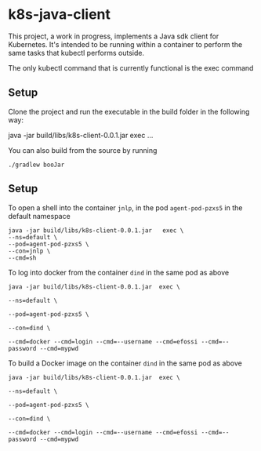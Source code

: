 # k8s-java-client
This project, a work in progress, implements a Java sdk client for Kubernetes. It's intended to be running within a container to perform the same tasks that kubectl performs outside.

The only kubectl command  that is currently functional is the exec command


## Setup 
Clone the project and run the executable in the build folder in the following way:

java -jar build/libs/k8s-client-0.0.1.jar  exec <param1> <param2> ...

You can also build from the source by running

`./gradlew booJar`

## Setup 

To open a shell into the container `jnlp`, in the pod `agent-pod-pzxs5` in the default namespace
```
java -jar build/libs/k8s-client-0.0.1.jar   exec \
--ns=default \
--pod=agent-pod-pzxs5 \
--con=jnlp \
--cmd=sh 
```

To log into docker from the container `dind` in the same pod as above
```
java -jar build/libs/k8s-client-0.0.1.jar  exec \

--ns=default \

--pod=agent-pod-pzxs5 \

--con=dind \

--cmd=docker --cmd=login --cmd=--username --cmd=efossi --cmd=--password --cmd=mypwd 
```

To build a Docker image on the container `dind` in the same pod as above
```
java -jar build/libs/k8s-client-0.0.1.jar  exec \

--ns=default \

--pod=agent-pod-pzxs5 \

--con=dind \

--cmd=docker --cmd=login --cmd=--username --cmd=efossi --cmd=--password --cmd=mypwd 
```